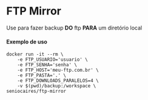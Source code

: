 # FTP Mirror

Use para fazer backup **DO** ftp **PARA** um diretório local


#### Exemplo de uso

```
docker run -it --rm \
    -e FTP_USUARIO='usuario' \
    -e FTP_SENHA='senha' \
    -e FTP_HOST='meu-ftp.com.br' \
    -e FTP_PASTA='.' \
    -e FTP_DOWNLOADS_PARALELOS=4 \
    -v $(pwd)/backup:/workspace \
seniocaires/ftp-mirror
```
